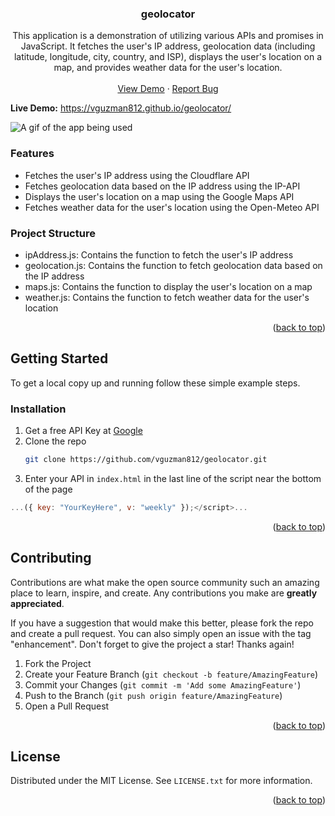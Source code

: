 <!-- Improved compatibility of back to top link: See: https://github.com/othneildrew/Best-README-Template/pull/73 -->
<a name="readme-top"></a>



<!-- PROJECT SHIELDS -->
<!--
*** I'm using markdown "reference style" links for readability.
*** Reference links are enclosed in brackets [ ] instead of parentheses ( ).
*** See the bottom of this document for the declaration of the reference variables
*** for contributors-url, forks-url, etc. This is an optional, concise syntax you may use.
*** https://www.markdownguide.org/basic-syntax/#reference-style-links
-->
<!-- [![Contributors][contributors-shield]][contributors-url]
[![Forks][forks-shield]][forks-url]
[![Stargazers][stars-shield]][stars-url]
[![Issues][issues-shield]][issues-url]
[![MIT License][license-shield]][license-url]
[![LinkedIn][linkedin-shield]][linkedin-url] -->





<h3 align="center">geolocator</h3>

  <p align="center">
    This application is a demonstration of utilizing various APIs and promises in JavaScript. It fetches the user's IP address, geolocation data (including latitude, longitude, city, country, and ISP), displays the user's location on a map, and provides weather data for the user's location.
    <br />
    <br />
    <a href="https://vguzman812.github.io/geolocator/">View Demo</a>
    ·
    <a href="https://github.com/vguzman812/geolocator/issues">Report Bug</a>
  </p>
</div>

**Live Demo:** https://vguzman812.github.io/geolocator/

![A gif of the app being used](https://media.giphy.com/media/v1.Y2lkPTc5MGI3NjExMTE3eGJ4OWdza29tY3U0MnJwbWh0YnpyYTVzajV2dXE5YWtqZTNtcSZlcD12MV9pbnRlcm5hbF9naWZfYnlfaWQmY3Q9Zw/tbXC6GtKqLm5J22IBY/giphy.gif)

### Features
<ul>
    <li>Fetches the user's IP address using the Cloudflare API</li>
    <li>Fetches geolocation data based on the IP address using the IP-API</li>
    <li>Displays the user's location on a map using the Google Maps API</li>
    <li>Fetches weather data for the user's location using the Open-Meteo API</li>
</ul>


### Project Structure
<ul>
    <li>ipAddress.js: Contains the function to fetch the user's IP address</li>
    <li>geolocation.js: Contains the function to fetch geolocation data based on the IP address</li>
    <li>maps.js: Contains the function to display the user's location on a map</li>
    <li>weather.js: Contains the function to fetch weather data for the user's location</li>
</ul>


<p align="right">(<a href="#readme-top">back to top</a>)</p>



<!-- GETTING STARTED -->
## Getting Started

To get a local copy up and running follow these simple example steps.


### Installation

1. Get a free API Key at [Google](https://developers.google.com/maps/documentation/javascript/get-api-key)
2. Clone the repo
   ```sh
   git clone https://github.com/vguzman812/geolocator.git
   ```
3. Enter your API in `index.html` in the last line of the script near the bottom of the page 
```js
...({ key: "YourKeyHere", v: "weekly" });</script>...
```


<p align="right">(<a href="#readme-top">back to top</a>)</p>





<!-- CONTRIBUTING -->
## Contributing

Contributions are what make the open source community such an amazing place to learn, inspire, and create. Any contributions you make are **greatly appreciated**.

If you have a suggestion that would make this better, please fork the repo and create a pull request. You can also simply open an issue with the tag "enhancement".
Don't forget to give the project a star! Thanks again!

1. Fork the Project
2. Create your Feature Branch (`git checkout -b feature/AmazingFeature`)
3. Commit your Changes (`git commit -m 'Add some AmazingFeature'`)
4. Push to the Branch (`git push origin feature/AmazingFeature`)
5. Open a Pull Request

<p align="right">(<a href="#readme-top">back to top</a>)</p>



<!-- LICENSE -->
## License

Distributed under the MIT License. See `LICENSE.txt` for more information.

<p align="right">(<a href="#readme-top">back to top</a>)</p>







<!-- MARKDOWN LINKS & IMAGES -->
<!-- https://www.markdownguide.org/basic-syntax/#reference-style-links -->
[contributors-shield]: https://img.shields.io/github/contributors/vguzman812/geolocator.svg?style=for-the-badge
[contributors-url]: https://github.com/vguzman812/geolocator/graphs/contributors
[forks-shield]: https://img.shields.io/github/forks/vguzman812/geolocator.svg?style=for-the-badge
[forks-url]: https://github.com/vguzman812/geolocator/network/members
[stars-shield]: https://img.shields.io/github/stars/vguzman812/geolocator.svg?style=for-the-badge
[stars-url]: https://github.com/vguzman812/geolocator/stargazers
[issues-shield]: https://img.shields.io/github/issues/vguzman812/geolocator.svg?style=for-the-badge
[issues-url]: https://github.com/vguzman812/geolocator/issues
[license-shield]: https://img.shields.io/github/license/vguzman812/geolocator.svg?style=for-the-badge
[license-url]: https://github.com/vguzman812/geolocator/blob/master/LICENSE.txt
[linkedin-shield]: https://img.shields.io/badge/-LinkedIn-black.svg?style=for-the-badge&logo=linkedin&colorB=555
[linkedin-url]: https://linkedin.com/in/vincent-guzman
[product-screenshot]: images/screenshot.png
[Next.js]: https://img.shields.io/badge/next.js-000000?style=for-the-badge&logo=nextdotjs&logoColor=white
[Next-url]: https://nextjs.org/
[React.js]: https://img.shields.io/badge/React-20232A?style=for-the-badge&logo=react&logoColor=61DAFB
[React-url]: https://reactjs.org/
[Vue.js]: https://img.shields.io/badge/Vue.js-35495E?style=for-the-badge&logo=vuedotjs&logoColor=4FC08D
[Vue-url]: https://vuejs.org/
[Angular.io]: https://img.shields.io/badge/Angular-DD0031?style=for-the-badge&logo=angular&logoColor=white
[Angular-url]: https://angular.io/
[Svelte.dev]: https://img.shields.io/badge/Svelte-4A4A55?style=for-the-badge&logo=svelte&logoColor=FF3E00
[Svelte-url]: https://svelte.dev/
[Laravel.com]: https://img.shields.io/badge/Laravel-FF2D20?style=for-the-badge&logo=laravel&logoColor=white
[Laravel-url]: https://laravel.com
[Bootstrap.com]: https://img.shields.io/badge/Bootstrap-563D7C?style=for-the-badge&logo=bootstrap&logoColor=white
[Bootstrap-url]: https://getbootstrap.com
[JQuery.com]: https://img.shields.io/badge/jQuery-0769AD?style=for-the-badge&logo=jquery&logoColor=white
[JQuery-url]: https://jquery.com 
